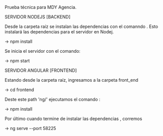 Prueba técnica para MDY Agencia.


SERVIDOR NODEJS [BACKEND]


Desde la carpeta raíz se instalan las dependencias  con el comanndo . Esto instalará las dependencias para el servidor en Nodej.

-> npm install

Se inicia el servidor con el comando:

-> npm start




SERVIDOR ANGULAR [FRONTEND]

Estando desde la carpeta raíz, ingresamos a la carpeta front_end

-> cd frontend

Deste este path 'ng/' ejecutamos el comando :

-> npm install

Por último cuando termine de instalar las dependencias , corremos 

-> ng serve --port 58225

